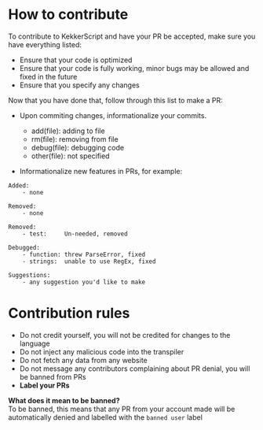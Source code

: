 # How to contribute
To contribute to KekkerScript and have your PR be accepted, make sure you have everything listed:
* Ensure that your code is optimized
* Ensure that your code is fully working, minor bugs may be allowed and fixed in the future
* Ensure that you specify any changes

Now that you have done that, follow through this list to make a PR:
* Upon commiting changes, informationalize your commits.
    - add(file): adding to file
    - rm(file): removing from file
    - debug(file): debugging code
    - other(file): not specified

* Informationalize new features in PRs, for example:
```
Added:
    - none

Removed:
    - none

Removed:
    - test:     Un-needed, removed

Debugged:
    - function: threw ParseError, fixed
    - strings:  unable to use RegEx, fixed

Suggestions:
    - any suggestion you'd like to make
```

# Contribution rules
* Do not credit yourself, you will not be credited for changes to the language
* Do not inject any malicious code into the transpiler
* Do not fetch any data from any website
* Do not message any contributors complaining about PR denial, you will be banned from PRs
* __Label your PRs__

**What does it mean to be banned?**<br>
To be banned, this means that any PR from your account made will be automatically denied and labelled with the `banned user` label